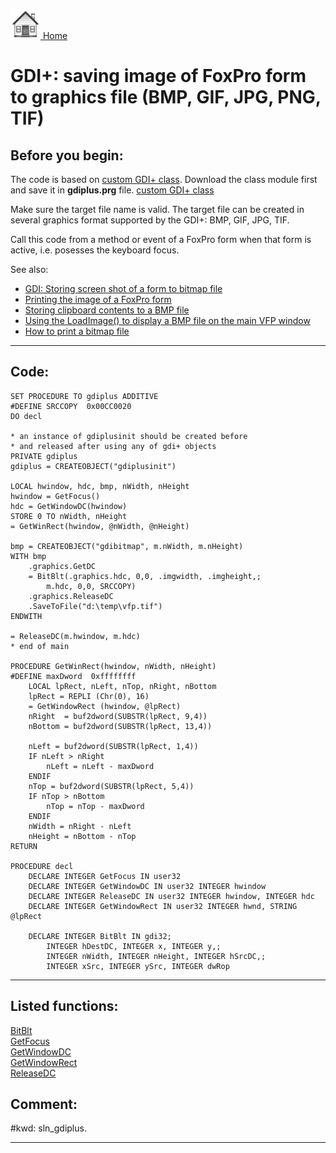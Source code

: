 [<img src="../images/home.png"> Home ](https://github.com/VFPX/Win32API)  

# GDI+: saving image of FoxPro form to graphics file (BMP, GIF, JPG, PNG, TIF)

## Before you begin:
The code is based on <a href="?example=450">custom GDI+ class</a>. Download the class module first and save it in **gdiplus.prg** file. [custom GDI+ class](sample_450.md)  

Make sure the target file name is valid. The target file can be created in several graphics format supported by the GDI+: BMP, GIF, JPG, TIF.  

Call this code from a method or event of a FoxPro form when that form is active, i.e. posesses the keyboard focus.  

See also:

* [GDI: Storing screen shot of a form to bitmap file](sample_187.md)  
* [Printing the image of a FoxPro form](sample_158.md)  
* [Storing clipboard contents to a BMP file](sample_189.md)  
* [Using the LoadImage() to display a BMP file on the main VFP window](sample_210.md)  
* [How to print a bitmap file](sample_211.md)  

  
***  


## Code:
```foxpro  
SET PROCEDURE TO gdiplus ADDITIVE
#DEFINE SRCCOPY  0x00CC0020
DO decl

* an instance of gdiplusinit should be created before
* and released after using any of gdi+ objects
PRIVATE gdiplus
gdiplus = CREATEOBJECT("gdiplusinit")

LOCAL hwindow, hdc, bmp, nWidth, nHeight
hwindow = GetFocus()
hdc = GetWindowDC(hwindow)
STORE 0 TO nWidth, nHeight
= GetWinRect(hwindow, @nWidth, @nHeight)

bmp = CREATEOBJECT("gdibitmap", m.nWidth, m.nHeight)
WITH bmp
	.graphics.GetDC
	= BitBlt(.graphics.hdc, 0,0, .imgwidth, .imgheight,;
		m.hdc, 0,0, SRCCOPY)
	.graphics.ReleaseDC
	.SaveToFile("d:\temp\vfp.tif")	
ENDWITH

= ReleaseDC(m.hwindow, m.hdc)
* end of main

PROCEDURE GetWinRect(hwindow, nWidth, nHeight)
#DEFINE maxDword  0xffffffff
	LOCAL lpRect, nLeft, nTop, nRight, nBottom
	lpRect = REPLI (Chr(0), 16)
	= GetWindowRect (hwindow, @lpRect)
	nRight  = buf2dword(SUBSTR(lpRect, 9,4))
	nBottom = buf2dword(SUBSTR(lpRect, 13,4))

	nLeft = buf2dword(SUBSTR(lpRect, 1,4))
	IF nLeft > nRight
		nLeft = nLeft - maxDword
	ENDIF
	nTop = buf2dword(SUBSTR(lpRect, 5,4))
	IF nTop > nBottom
		nTop = nTop - maxDword
	ENDIF
	nWidth = nRight - nLeft
	nHeight = nBottom - nTop
RETURN

PROCEDURE decl
	DECLARE INTEGER GetFocus IN user32
	DECLARE INTEGER GetWindowDC IN user32 INTEGER hwindow
	DECLARE INTEGER ReleaseDC IN user32 INTEGER hwindow, INTEGER hdc
	DECLARE INTEGER GetWindowRect IN user32 INTEGER hwnd, STRING @lpRect

	DECLARE INTEGER BitBlt IN gdi32;
		INTEGER hDestDC, INTEGER x, INTEGER y,;
		INTEGER nWidth, INTEGER nHeight, INTEGER hSrcDC,;
		INTEGER xSrc, INTEGER ySrc, INTEGER dwRop  
```  
***  


## Listed functions:
[BitBlt](../libraries/gdi32/BitBlt.md)  
[GetFocus](../libraries/user32/GetFocus.md)  
[GetWindowDC](../libraries/user32/GetWindowDC.md)  
[GetWindowRect](../libraries/user32/GetWindowRect.md)  
[ReleaseDC](../libraries/user32/ReleaseDC.md)  

## Comment:
  
  
#kwd: sln_gdiplus.  
  
***  


